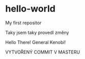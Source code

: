 # hello-world
My first repositor

Taky jsem taky provedl změny

Hello There!
General Kenobi!

VYTVOŘENÝ
COMMIT
V 
MASTERU
